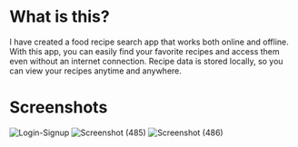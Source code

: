 # What is this?
I have created a food recipe search app that works both online and offline. With this app, you can easily find your favorite recipes and access them even without an internet connection. Recipe data is stored locally, so you can view your recipes anytime and anywhere.
# Screenshots
![Login-Signup](https://github.com/user-attachments/assets/f8f8069a-78bd-491d-a7aa-926d1efded3d)
![Screenshot (485)](https://github.com/user-attachments/assets/c6fed67c-6aca-4fe1-8006-9a3374197cb3)
![Screenshot (486)](https://github.com/user-attachments/assets/fe4a237a-9cd5-494f-ab16-d77d5d2d4237)

